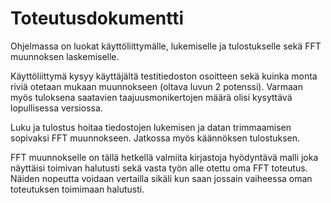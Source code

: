 # Toteutusdokumentti

Ohjelmassa on luokat käyttöliittymälle, lukemiselle ja tulostukselle sekä FFT muunnoksen laskemiselle.

Käyttöliittymä kysyy käyttäjältä testitiedoston osoitteen sekä kuinka monta riviä otetaan mukaan muunnokseen (oltava luvun 2 potenssi).
Varmaan myös tuloksena saatavien taajuusmonikertojen määrä olisi kysyttävä lopullisessa versiossa.

Luku ja tulostus hoitaa tiedostojen lukemisen ja datan trimmaamisen sopivaksi FFT muunnokseen. Jatkossa myös käännöksen tulostuksen.

FFT muunnokselle on tällä hetkellä valmiita kirjastoja hyödyntävä malli joka näyttäisi toimivan halutusti sekä vasta työn alle otettu oma FFT toteutus.
Näiden nopeutta voidaan vertailla sikäli kun saan jossain vaiheessa oman toteutuksen toimimaan halutusti.
